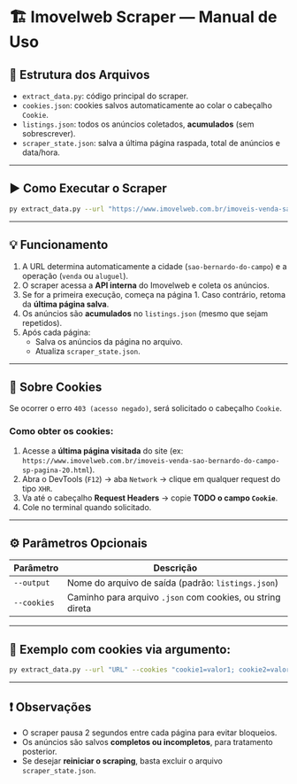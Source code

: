 # 🏗️ Imovelweb Scraper — Manual de Uso

## 📁 Estrutura dos Arquivos

- `extract_data.py`: código principal do scraper.
- `cookies.json`: cookies salvos automaticamente ao colar o cabeçalho `Cookie`.
- `listings.json`: todos os anúncios coletados, **acumulados** (sem sobrescrever).
- `scraper_state.json`: salva a última página raspada, total de anúncios e data/hora.

---

## ▶️ Como Executar o Scraper

```bash
py extract_data.py --url "https://www.imovelweb.com.br/imoveis-venda-sao-bernardo-do-campo-sp-pagina-1.html"
```

---

## 💡 Funcionamento

1. A URL determina automaticamente a cidade (`sao-bernardo-do-campo`) e a operação (`venda` ou `aluguel`).
2. O scraper acessa a **API interna** do Imovelweb e coleta os anúncios.
3. Se for a primeira execução, começa na página 1. Caso contrário, retoma da **última página salva**.
4. Os anúncios são **acumulados** no `listings.json` (mesmo que sejam repetidos).
5. Após cada página:
   - Salva os anúncios da página no arquivo.
   - Atualiza `scraper_state.json`.

---

## 🍪 Sobre Cookies

Se ocorrer o erro `403 (acesso negado)`, será solicitado o cabeçalho `Cookie`.

### Como obter os cookies:
1. Acesse a **última página visitada** do site (ex: `https://www.imovelweb.com.br/imoveis-venda-sao-bernardo-do-campo-sp-pagina-20.html`).
2. Abra o DevTools (`F12`) → aba `Network` → clique em qualquer request do tipo `XHR`.
3. Va até o cabeçalho **Request Headers** → copie **TODO o campo `Cookie`**.
4. Cole no terminal quando solicitado.

---

## ⚙️ Parâmetros Opcionais

| Parâmetro      | Descrição |
|----------------|-----------|
| `--output`     | Nome do arquivo de saída (padrão: `listings.json`) |
| `--cookies`    | Caminho para arquivo `.json` com cookies, ou string direta |

---

## 📌 Exemplo com cookies via argumento:

```bash
py extract_data.py --url "URL" --cookies "cookie1=valor1; cookie2=valor2"
```

---

## ❗ Observações

- O scraper pausa 2 segundos entre cada página para evitar bloqueios.
- Os anúncios são salvos **completos ou incompletos**, para tratamento posterior.
- Se desejar **reiniciar o scraping**, basta excluir o arquivo `scraper_state.json`.

